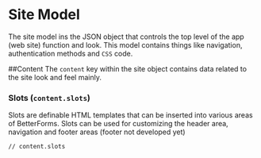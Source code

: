 # Site Model
The site model ins the JSON object that controls the top level of the app (web site) function and look. This model contains things like navigation, authentication methods and `CSS` code.

##Content
The `content` key within the site object contains data related to the site look and feel mainly. 

### Slots (`content.slots`)
Slots are definable HTML templates that can be inserted into various areas of BetterForms. Slots can be used for customizing the header area, navigation and footer areas (footer not developed yet)

```
// content.slots


```
